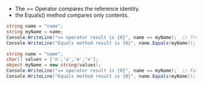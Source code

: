 - The == Operator compares the reference identity.
- the Equals() method compares only contents.

```c#
string name = "name";   
string myName = name;   
Console.WriteLine("== operator result is {0}", name == myName);  // True
Console.WriteLine("Equals method result is {0}", name.Equals(myName)); // True
```

```c#
string name = "name";
char[] values = {'n','a','m','e'};
object myName = new string(values);
Console.WriteLine("== operator result is {0}", name == myName);  // False
Console.WriteLine("Equals method result is {0}", name.Equals(myName)); // True
```